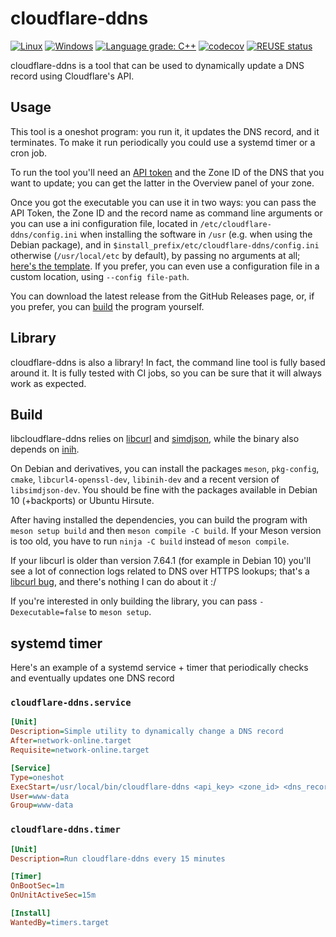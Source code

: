 <!--
SPDX-FileCopyrightText: 2021 Andrea Pappacoda

SPDX-License-Identifier: AGPL-3.0-or-later
-->

# cloudflare-ddns

[![Linux](https://github.com/Tachi107/cloudflare-ddns/actions/workflows/linux.yaml/badge.svg)](https://github.com/Tachi107/cloudflare-ddns/actions/workflows/linux.yaml)
[![Windows](https://ci.appveyor.com/api/projects/status/xe5wo63pxht8pd6n?svg=true)](https://ci.appveyor.com/project/Tachi107/cloudflare-ddns)
[![Language grade: C++](https://img.shields.io/lgtm/grade/cpp/g/Tachi107/cloudflare-ddns.svg?logo=lgtm&logoWidth=18)](https://lgtm.com/projects/g/Tachi107/cloudflare-ddns/context:cpp)
[![codecov](https://codecov.io/gh/Tachi107/cloudflare-ddns/branch/main/graph/badge.svg?token=Y7NI126ZUQ)](https://codecov.io/gh/Tachi107/cloudflare-ddns)
[![REUSE status](https://api.reuse.software/badge/github.com/Tachi107/cloudflare-ddns)](https://api.reuse.software/info/github.com/Tachi107/cloudflare-ddns)

cloudflare-ddns is a tool that can be used to dynamically update a DNS record using Cloudflare's API.

## Usage

This tool is a oneshot program: you run it, it updates the DNS record, and it terminates. To make it run periodically you could use a systemd timer or a cron job.

To run the tool you'll need an [API token](https://dash.cloudflare.com/profile/api-tokens) and the Zone ID of the DNS that you want to update; you can get the latter in the Overview panel of your zone.

Once you got the executable you can use it in two ways: you can pass the API Token, the Zone ID and the record name as command line arguments or you can use a ini configuration file, located in `/etc/cloudflare-ddns/config.ini` when installing the software in `/usr` (e.g. when using the Debian package), and in `$install_prefix/etc/cloudflare-ddns/config.ini` otherwise (`/usr/local/etc` by default), by passing no arguments at all; [here's the template](src/config.ini). If you prefer, you can even use a configuration file in a custom location, using `--config file-path`.

You can download the latest release from the GitHub Releases page, or, if you prefer, you can [build](#Build) the program yourself.

## Library

cloudflare-ddns is also a library! In fact, the command line tool is fully based around it. It is fully tested with CI jobs, so you can be sure that it will always work as expected.

## Build

libcloudflare-ddns relies on [libcurl](https://curl.se) and [simdjson](https://simdjson.org), while the binary also depends on [inih](https://github.com/benhoyt/inih).

On Debian and derivatives, you can install the packages `meson`, `pkg-config`, `cmake`, `libcurl4-openssl-dev`, `libinih-dev` and a recent version of `libsimdjson-dev`. You should be fine with the packages available in Debian 10 (+backports) or Ubuntu Hirsute.

After having installed the dependencies, you can build the program with `meson setup build` and then `meson compile -C build`. If your Meson version is too old, you have to run `ninja -C build` instead of `meson compile`.

If your libcurl is older than version 7.64.1 (for example in Debian 10) you'll see a lot of connection logs related to DNS over HTTPS lookups; that's a [libcurl bug](https://github.com/curl/curl/issues/3660), and there's nothing I can do about it :/

If you're interested in only building the library, you can pass `-Dexecutable=false` to `meson setup`.

## systemd timer

Here's an example of a systemd service + timer that periodically checks and eventually updates one DNS record

### `cloudflare-ddns.service`

```ini
[Unit]
Description=Simple utility to dynamically change a DNS record
After=network-online.target
Requisite=network-online.target

[Service]
Type=oneshot
ExecStart=/usr/local/bin/cloudflare-ddns <api_key> <zone_id> <dns_record>
User=www-data
Group=www-data
```

### `cloudflare-ddns.timer`

```ini
[Unit]
Description=Run cloudflare-ddns every 15 minutes

[Timer]
OnBootSec=1m
OnUnitActiveSec=15m

[Install]
WantedBy=timers.target
```

